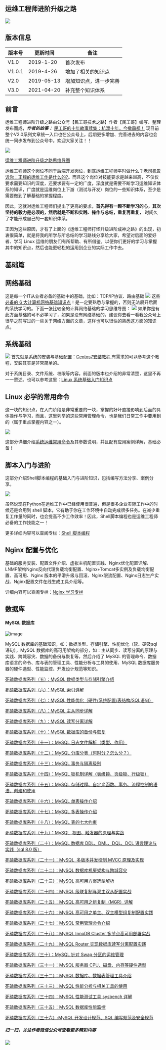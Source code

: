 ## 运维工程师进阶升级之路
![](https://mmbiz.qpic.cn/mmbiz_png/tuSaKc6SfPrAHsmIwdzwz63CDot8fQaIcuRWJ4K9VunmCXJ6zXkw4TQ8V1gDKIxibnHP1NWhU8hHyLoZxzFgeqw/0?wx_fmt=png)

## 版本信息

| 版本号 | 更新时间 | 备注 |
|-------|---------|------|
|V1.0|2019-1-20|首次发布|
|V1.0.1|2019-4-26|增加了相关的知识点|
|V2.0|2019-05-13|增加知识点，进一步完善|
|V3.0|2021-04-20|补充整个知识体系|

## 前言
运维工程师进阶升级之路由公众号【民工哥技术之路】作者【民工哥】编写、整理发布而成，***作者的故事：*** [民工哥的十年故事续集：杭漂十年，今撤霸都！](https://mp.weixin.qq.com/s?__biz=MzI0MDQ4MTM5NQ==&mid=2247485931&idx=1&sn=b288b703a209edb677411e101fbb08af&chksm=e91b6cf7de6ce5e19304da227e701fc604f0a273ab750710de8412b13bde5bca735b79176665&scene=21#wechat_redirect)
现目前整个V2.0系列文章统一入口也在公众号上，后期更多增加、完善进去的内容也会统一同步发布到公众号中，欢迎大家关注！！

![](https://mmbiz.qpic.cn/mmbiz_jpg/tuSaKc6SfPqtpm3jTysnQecB2uTnDG8fOPHibmPnSMMZ0Y7vNciaTWYAUlhAUymCxiaP39ibC6gvzU8RiajmbIGztiaQ/0?wx_fmt=jpeg)

[运维工程师进阶升级之路思维导图](https://mp.weixin.qq.com/s?__biz=MzI0MDQ4MTM5NQ==&mid=2247485027&idx=1&sn=9849f12d63906c35aa18fab9f2e76052&chksm=e91b637fde6cea6921566f117965a1c0e258f3d12613a8fd79f534a0b3639b60572fe1e152c7&token=471976001&lang=zh_CN#rd)

运维工程师这个岗位不同于后端开发岗位，到底运维工程师平时做什么？[老司机告诉你：正规的运维工作是什么的?](http://mp.weixin.qq.com/s?__biz=MzI0MDQ4MTM5NQ==&mid=2247488821&idx=2&sn=1c53372eb6553583d95b221f78fa540c&chksm=e91b7029de6cf93f2725122f3e109288c1117aac0754f97ab77f976871f3713880da7a78a76c&scene=21#wechat_redirect)。而且这个岗位对技能要求是越来越高，不仅仅要求需要知识的深度，还要求要有一定的广度，深度就是需要不断学习运维知识体系的知识，广度就是运维岗位上下游（测试与开发）岗位的一些知识体系，至少是需要做到了解基础的掌握程度。

因此，这就对运维工程师们提出了更高的要求，**首先得有一颗不断学习的心，其次坚持的毅力是必须的，然后就是不断和实践、操作与总结，重复再重复，** 时间久了才能形成自己的一套知识体系。

正因为这些原因，才有了上面的《运维工程师打怪升级进阶成神之路》的出现，初衷很简单，就是将我的所学与所总结的学习路线分享给大家，希望对后面的爱好者、学习 Linux 运维的朋友们有所帮助、有所借鉴。以便你们更好的学习与掌握其中的知识点，然后也能更轻松的运用到企业的实际工作中去。

## 基础篇

## 网络基础

这是每一个IT从业者必备的基础中的基础，比如：TCP/IP协议、路由基础
![](https://files.mdnice.com/user/4435/51109862-a515-407e-bf27-ac10c110062b.png)
这些[必备的 6 大计算机网络基础知识点](https://mp.weixin.qq.com/s?__biz=MzI0MDQ4MTM5NQ==&mid=2247529511&idx=1&sn=9b1f3abfdf18e9cf24b31eccc063fdfe&chksm=e918113bde6f982d303d6a3d47235fd17f3e7ce241e816b39c0b47896791f498c54281e22496&token=1107524505&lang=zh_CN#rd)！是一定要熟悉与掌握的，否则无法展开后面的系统学习的。下面一张比较全的计算网络基础的学习思维导图：
![](https://files.mdnice.com/user/4435/f9a88b78-7707-42ab-ad8b-b8177740aa40.png)
如果你是有此方面基础的可不必学习了，如果是没有网络基础的，建议你去看一看我公众号上很早之前写过的一些关于网络方面的文章，这样也可以很快的熟悉这方面的知识点。

## 系统基础
![](https://files.mdnice.com/user/4435/4e25e686-f495-4823-95b8-2ba753223aab.png)
首先就是系统的安装与基础配置：[Centos7安装教程](https://mp.weixin.qq.com/s?__biz=MzI0MDQ4MTM5NQ==&mid=2247484381&idx=1&sn=08504c1d03c7cf51683abb617be11997&chksm=e91b66c1de6cefd7b003228bb7c6b74f70d950f11ce5f8679f593b30ed8a32e576f0bdc9587c&token=1107524505&lang=zh_CN#rd),有需求的可以参考这个教程，安装其实是非常简单的。

对于系统目录、文件系统、权限等内容。前面的版本也介绍的非常清楚，这里不再一一赘述。也可以参考这里：[Linux 系统基础入门知识点](https://mp.weixin.qq.com/mp/homepage?__biz=MzI0MDQ4MTM5NQ==&hid=11&sn=34e1e7ed1b2af3d38e44705424ad32d2)


## Linux 必学的常用命令

这一块的知识点，在入门阶段是非常重要的一块，掌握的好坏直接影响到后面的具体操作与学习，而且，这里列举的这些常用管理命令，也是我们日常工作中要用到的（属于重点掌握内容之一）。

![](https://files.mdnice.com/user/4435/353a1fdd-c6cb-4a05-aa5e-7cd59068e88e.png)

这部分详细介绍[系统运维常用命令](https://mp.weixin.qq.com/mp/appmsgalbum?__biz=MzI0MDQ4MTM5NQ==&action=getalbum&album_id=1661147427422208001&scene=21#wechat_redirect)及其参数说明，并且配有应用案例详解，基础必备！

## 脚本入门与进阶

这部分介绍Shell脚本编程的基础入门与进阶知识，包括编写方法分享、案例分享。

![](https://files.mdnice.com/user/4435/f18befa4-2329-4152-9a50-9023252e434e.png)

虽然说现在Python在运维工作中已经使用很普遍，但是很多企业实际工作中的时候还是会用到 shell 脚本，它有助于你在工作环境中自动完成很多任务。在减少重复工作量的同时，也会提高不少工作效率！因此，Shell脚本编程也是运维工程师必备的工作技能之一！

更多详细内容可以查阅专栏：[Shell 脚本编程](https://mp.weixin.qq.com/mp/appmsgalbum?__biz=MzI0MDQ4MTM5NQ==&action=getalbum&album_id=1790345250847195139#wechat_redirect)

## Nginx 配置与优化

基础的服务安装、配置文件介绍、虚拟主机配置实践、Nginx优化配置详解、LNMP架构Nginx反向代理负载均衡配置、Nginx+Tomcat多实例及负载均衡配置、高可用、Nginx 版本的平滑升级与回滚、Nginx限流配置、Nginx日志生产实战、Nginx配置文件在线生成工具介绍等。

详细内容可以查阅专栏：[Nginx 学习专栏](https://mp.weixin.qq.com/mp/appmsgalbum?__biz=MzI0MDQ4MTM5NQ==&action=getalbum&album_id=1463291332122017795#wechat_redirect)


## 数据库

#### MySQL 数据库
![image](https://github.com/mingongge/BestOPS/assets/25194524/a82679b7-f550-489f-bc0a-acdeaaee9804)

MySQL 数据库的基础知识，如：数据类型、存储引擎、性能优化（软、硬及sql语句），MySQL 数据库的高可用架构的部分，如：主从同步、读写分离的原理与实践、跨城容灾、数据的备份与恢复等，然后介绍了 MySQL 的管理命令、数据库语言的命令、库与表的管理工具、性能分析与工具的使用、MySQL 数据库服务器的硬件选型、性能监控、开发设计规范等知识。

[死磕数据库系列（五）：MySQL 数据类型与存储引擎介绍](http://mp.weixin.qq.com/s?__biz=MzI0MDQ4MTM5NQ==&mid=2247535696&idx=2&sn=2d647eac6153abdf1d37cb61da94ecab&chksm=e918294cde6fa05ab94cddccf46389d85877b4369c86b91df88b9a7e355bcf9c7c100a8d8058&scene=21#wechat_redirect)  

[死磕数据库系列（六）：MySQL 索引详解](http://mp.weixin.qq.com/s?__biz=MzI0MDQ4MTM5NQ==&mid=2247535736&idx=2&sn=95017004f479fc03edd2dd9c979db762&chksm=e9182964de6fa0729b7050b966a7cc3a06d38ee87e8efeff38cb29b79a67a6fbd3972f3a4a1a&scene=21#wechat_redirect)  

[死磕数据库系列（七）：MySQL 性能优化（硬件/系统配置/表结构/SQL语句）](http://mp.weixin.qq.com/s?__biz=MzI0MDQ4MTM5NQ==&mid=2247535746&idx=2&sn=b625dbb627e51d8ffbf7acc61fb3956f&chksm=e918299ede6fa088f10ccfca4f73c41a579a20d1a0b627750f306fd6cf3a4bea056d766ee992&scene=21#wechat_redirect)  

[死磕数据库系列（八）：MySQL 主从同步详解](http://mp.weixin.qq.com/s?__biz=MzI0MDQ4MTM5NQ==&mid=2247535792&idx=2&sn=4775463b0e647e30b95affe7bc6e9ab0&chksm=e91829acde6fa0ba5136ba37e7b815397f1d2b629bec509ad22f4966900680049cc14ce09fef&scene=21#wechat_redirect)  

[死磕数据库系列（九）：MySQL 读写分离详解](http://mp.weixin.qq.com/s?__biz=MzI0MDQ4MTM5NQ==&mid=2247535829&idx=2&sn=e090a46138897d9de8e1c427cab154ff&chksm=e91829c9de6fa0df3bbf229b54a665e619108cc08b8010fa9fdac9138459ad3c4476c8f23859&scene=21#wechat_redirect)  

[死磕数据库系列（十）：MySQL 数据库的备份与恢复](http://mp.weixin.qq.com/s?__biz=MzI0MDQ4MTM5NQ==&mid=2247535878&idx=2&sn=52ccacabf4ac56ebde4d92b5420df12f&chksm=e918281ade6fa10ca0e69e3d613558fabe1f6b175447aa9ec8b9b3ce93b17b7147f32b6c25c5&scene=21#wechat_redirect)  

[死磕数据库系列（十一）：MySQL 日志文件解析（类型、作用）](http://mp.weixin.qq.com/s?__biz=MzI0MDQ4MTM5NQ==&mid=2247535947&idx=2&sn=cfbf25d396213c7ae02c726228813737&chksm=e9182857de6fa141a3983ae87f0b5060be6d42574665aff9184f2ecbc0dd706cfff14903d577&scene=21#wechat_redirect)  

[死磕数据库系列（十二）：MySQL 分库分表（何时分？怎么分？）](http://mp.weixin.qq.com/s?__biz=MzI0MDQ4MTM5NQ==&mid=2247535973&idx=2&sn=395ad6078e17cbce9b5f6f4540cc91f0&chksm=e9182879de6fa16fb83ebad1327a1c51061875ccb630494383c53cb2bfed862fd10da9777dbc&scene=21#wechat_redirect)  

[死磕数据库系列（十三）：MySQL 事务与隔离级别](http://mp.weixin.qq.com/s?__biz=MzI0MDQ4MTM5NQ==&mid=2247536043&idx=2&sn=3ed76fc0999ea8858138c3594a41abd8&chksm=e91828b7de6fa1a1ccbb1bd773407a4221b711bafe8aacd402c6a5cbdf5fe1512cfda93fb1f1&scene=21#wechat_redirect)  

[死磕数据库系列（十四）：MySQL 锁机制详解（表级锁、页级锁、行级锁）](http://mp.weixin.qq.com/s?__biz=MzI0MDQ4MTM5NQ==&mid=2247536084&idx=2&sn=7f099b1a68e340795bc43bed010f4bc6&chksm=e91828c8de6fa1deb9516904d39d7a978b6394561e16cd0e2d19379d695b74a891f4459f8927&scene=21#wechat_redirect)  

[死磕数据库系列（十五）：MySQL 存储过程、自定义函数、事务、流程控制的语法、创建和使用](http://mp.weixin.qq.com/s?__biz=MzI0MDQ4MTM5NQ==&mid=2247536114&idx=2&sn=1a9ad412bcad43880cc5f96d6f548402&chksm=e91828eede6fa1f849dafc31b54c3e3f2fab2536d1caa66741eeac545859e16de04073ea95a5&scene=21#wechat_redirect)  

[死磕数据库系列（十六）：MySQL 单表操作介绍](http://mp.weixin.qq.com/s?__biz=MzI0MDQ4MTM5NQ==&mid=2247536256&idx=2&sn=d8deeea1c58dc5d73cee60409e4beaa3&chksm=e9182b9cde6fa28ad3512883ecc456b2d4ae3a4560b03be830fc95e893d193eaf7f15d4a888d&scene=21#wechat_redirect)  

[死磕数据库系列（十七）：MySQL 多表操作介绍](http://mp.weixin.qq.com/s?__biz=MzI0MDQ4MTM5NQ==&mid=2247536282&idx=2&sn=e8e95bfde50800cbd160f03ccfce40ac&chksm=e9182b86de6fa2908d11c263fa1ec7592b209e739b773f8451a8ad656df4e7c27c7131fc6e38&scene=21#wechat_redirect)  

[死磕数据库系列（十八）：MySQL 表的七大约束](http://mp.weixin.qq.com/s?__biz=MzI0MDQ4MTM5NQ==&mid=2247536419&idx=2&sn=27990943ca22f18198409565df2fc831&chksm=e9182a3fde6fa32958191b51aba2a2834be0baea461c48dee2e4ad91675e720c63b66be11062&scene=21#wechat_redirect)  

[死磕数据库系列（十九）：MySQL  视图、触发器的原理与实战](http://mp.weixin.qq.com/s?__biz=MzI0MDQ4MTM5NQ==&mid=2247536420&idx=2&sn=1bd9d37fd3486179f32decfac666664a&chksm=e9182a38de6fa32e06535eee7846581bc849c1fab3664527e4edc5f4e025edaab31baa31f78d&scene=21#wechat_redirect)  

[死磕数据库系列（二十）：MySQL 数据库 DDL、DML、DQL、DCL 语言理论与实践（sql 8.0 版）](http://mp.weixin.qq.com/s?__biz=MzI0MDQ4MTM5NQ==&mid=2247536596&idx=2&sn=6389cf274ad0e5f876c65dfbfd83bd65&chksm=e9182ac8de6fa3deb22abaf9916e829be0d7402967d19fdb0fb27fbdf56aedb0fc570253e7ed&scene=21#wechat_redirect)

[死磕数据库系列（二十一）：MySQL  多版本并发控制 MVCC 原理及实现](http://mp.weixin.qq.com/s?__biz=MzI0MDQ4MTM5NQ==&mid=2247536700&idx=2&sn=fa5b3e61ee6da9cd1e5ebc6fe8ddcf78&chksm=e9183520de6fbc36b36822d3f42cfa96aecc53763b7eebd17b962a3f1e4d3b109a72ea3c0627&scene=21#wechat_redirect)  

[死磕数据库系列（二十二）：MySQL 数据库机房架构与跨城容灾](http://mp.weixin.qq.com/s?__biz=MzI0MDQ4MTM5NQ==&mid=2247536727&idx=2&sn=65bdbbfc03ef92d9236ffb04573a217c&chksm=e918354bde6fbc5d54ed41a35196ddd6b02a2744396bf9585892dcaeefd1a7c3a025e35785c8&scene=21#wechat_redirect)  

[死磕数据库系列（二十三）：MySQL 高可用方案选型解析](http://mp.weixin.qq.com/s?__biz=MzI0MDQ4MTM5NQ==&mid=2247536738&idx=2&sn=23372470203d62e3b1cf9ebb915b3495&chksm=e918357ede6fbc6874323d3a7e15bc8eab938cbc7dfd258e61730e95a4b5f222205ce0dd8a68&scene=21#wechat_redirect)  

[死磕数据库系列（二十四）：MySQL 级联复制与双主双从配置实战](http://mp.weixin.qq.com/s?__biz=MzI0MDQ4MTM5NQ==&mid=2247536773&idx=2&sn=8098397646869fb1bb8f4cd701eaa6f9&chksm=e9183599de6fbc8f9be8504a96644ebfb1ce72614d141c95436c1ba5e4e58832877c7ccb538c&scene=21#wechat_redirect)  

[死磕数据库系列（二十五）：MySQL 高可用之组复制（MGR）详解](http://mp.weixin.qq.com/s?__biz=MzI0MDQ4MTM5NQ==&mid=2247536794&idx=2&sn=935db9ca76092158d6654b6a9b16669a&chksm=e9183586de6fbc905ad95f35615fb380cdc67cbc79e1dfe4713a92d6f52390946cab1b1f1bb2&scene=21#wechat_redirect)  

[死磕数据库系列（二十六）：MySQL 高可用之单主、双主模型组复制配置实践](http://mp.weixin.qq.com/s?__biz=MzI0MDQ4MTM5NQ==&mid=2247536857&idx=2&sn=c6e1dbe02928ff7da99d2b237076b102&chksm=e91835c5de6fbcd356152e4de0a6d13ba95af71a569bb633fdd376cc5a175e4f5115b738d1a3&scene=21#wechat_redirect)  

[死磕数据库系列（二十七）：MySQL 常用管理命令介绍](http://mp.weixin.qq.com/s?__biz=MzI0MDQ4MTM5NQ==&mid=2247536867&idx=2&sn=f6f097eaa02a9684e73c0794504d34a1&chksm=e91835ffde6fbce9bf29075e94f74808860a13def730a5829306c44cc57f7143b90492dc4119&scene=21#wechat_redirect)  

[死磕数据库系列（二十八）：MySQL InnoDB Cluster 多节点高可用部署实战](http://mp.weixin.qq.com/s?__biz=MzI0MDQ4MTM5NQ==&mid=2247536939&idx=2&sn=e5b4ecc39d13030a5a85b6872bd0fc88&chksm=e9183437de6fbd2177a93e4f6f56e5cdf2429698596efd8f3dffef74eca2577e47142dc35609&scene=21#wechat_redirect)  

[死磕数据库系列（二十九）：MySQL Router 实现数据库读写分离配置实践](http://mp.weixin.qq.com/s?__biz=MzI0MDQ4MTM5NQ==&mid=2247536979&idx=2&sn=5f9c3bc33b16527f6f26d1af42308ea5&chksm=e918344fde6fbd59371e8a3068e9e232da2f66b3d673a7b731c44580970f6372a4062685242a&scene=21#wechat_redirect)  

[死磕数据库系列（三十）：MySQL 针对 Swap 分区的运维管理](http://mp.weixin.qq.com/s?__biz=MzI0MDQ4MTM5NQ==&mid=2247537018&idx=2&sn=0049ce869b17ce51f231f674c48a9955&chksm=e9183466de6fbd708eaaa497a3153187dda362c7652a0cc1a18a94b82bda961a2450f66da88b&scene=21#wechat_redirect)  

[死磕数据库系列（三十一）：MySQL 服务器 CPU、磁盘、内存等硬件选型](http://mp.weixin.qq.com/s?__biz=MzI0MDQ4MTM5NQ==&mid=2247537082&idx=2&sn=ef6749f1274449d60ba17597bb0cfb43&chksm=e91834a6de6fbdb0b768c27699556befac88444650f7a41caaaebabe04c64c0aeaaa79a9d563&scene=21#wechat_redirect)  

[死磕数据库系列（三十二）：MySQL 数据库、数据表管理工具介绍](http://mp.weixin.qq.com/s?__biz=MzI0MDQ4MTM5NQ==&mid=2247537115&idx=2&sn=ddafba4a350755f5aaa5d836846c9a46&chksm=e91834c7de6fbdd1e1c83ed19699f838c8ae450306423ef348e080042f86dab2cf933da70279&scene=21#wechat_redirect)  

[死磕数据库系列（三十三）：MySQL 性能分析与相关工具的使用](http://mp.weixin.qq.com/s?__biz=MzI0MDQ4MTM5NQ==&mid=2247537322&idx=2&sn=39589185f217b48a9440ea3aeca81a4c&chksm=e91837b6de6fbea0e4723c05ab7f706244f4d7755270ce37b561ba03ddbd3b43efce8d6dd5f8&scene=21#wechat_redirect)  

[死磕数据库系列（三十四）：MySQL 性能测试工具 sysbench 详解](http://mp.weixin.qq.com/s?__biz=MzI0MDQ4MTM5NQ==&mid=2247537333&idx=2&sn=39b2ad0f1bdb1aea9e22f940768b0053&chksm=e91837a9de6fbebf30473b330995e2237116857185ddecaec036867252bf649c6c81d150e079&scene=21#wechat_redirect)  

[死磕数据库系列（三十五）：MySQL 数据库性能监控](http://mp.weixin.qq.com/s?__biz=MzI0MDQ4MTM5NQ==&mid=2247537425&idx=2&sn=8da1e45b48798c43f6b68474556ebba3&chksm=e918360dde6fbf1b678d844ccab1e85471901b7ec628f6ac9a2330f91c3d871149cbb7654acf&scene=21#wechat_redirect)  

[死磕数据库系列（三十六）:MySQL 开发设计规范、SQL 编写规范及安全规范](http://mp.weixin.qq.com/s?__biz=MzI0MDQ4MTM5NQ==&mid=2247537438&idx=2&sn=f8d46d574d50c283c5496ba4e71bd13c&chksm=e9183602de6fbf14c9885d5abde23d0d0ba3cbe9f2e8aa6a705f43c194dfb8a7f48ac3d5ec2c&scene=21#wechat_redirect)

##### 扫一扫，关注作者微信公众号查看更多精彩内容
![](https://mmbiz.qpic.cn/mmbiz_jpg/tuSaKc6SfPqtpm3jTysnQecB2uTnDG8fOPHibmPnSMMZ0Y7vNciaTWYAUlhAUymCxiaP39ibC6gvzU8RiajmbIGztiaQ/0?wx_fmt=jpeg)
